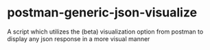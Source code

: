 # postman-generic-json-visualize
A script which utilizes the (beta) visualization option from postman to display any json response in a more visual manner
